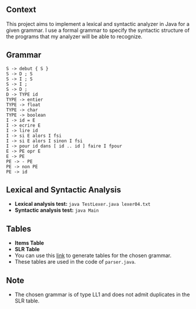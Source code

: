 ## Context
This project aims to implement a lexical and syntactic analyzer in Java for a given grammar. I use a formal grammar to specify the syntactic structure of the programs that my analyzer will be able to recognize.

## Grammar
```P -> S
S -> debut { S }
S -> D ; S 
S -> I ; S 
S -> I ;
S -> D ;
D -> TYPE id
TYPE -> entier 
TYPE -> float
TYPE -> char
TYPE -> boolean
I -> id = E
I -> ecrire E 
I -> lire id
I -> si E alors I fsi
I -> si E alors I sinon I fsi
I -> pour id dans [ id .. id ] faire I fpour
E -> PE opr E
E -> PE 
PE -> - PE
PE -> non PE
PE -> id
```

## Lexical and Syntactic Analysis
- **Lexical analysis test:** ```java TestLexer.java lexer04.txt``` 
- **Syntactic analysis test:** ```java Main```

## Tables
- **Items Table**
- **SLR Table**
- You can use this [link](https://jsmachines.sourceforge.net/machines/slr.html) to generate tables for the chosen grammar.
- These tables are used in the code of ```parser.java```.

## Note
- The chosen grammar is of type LL1 and does not admit duplicates in the SLR table.